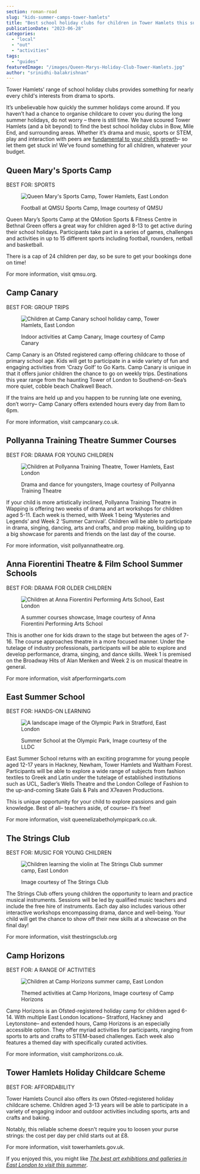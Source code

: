 ```yaml
---
section: roman-road
slug: "kids-summer-camps-tower-hamlets"
title: "Best school holiday clubs for children in Tower Hamlets this summer"
publicationDate: "2023-06-28"
categories: 
  - "local"
  - "out"
  - "activities"
tags: 
  - "guides"
featuredImage: "/images/Queen-Marys-Holiday-Club-Tower-Hamlets.jpg"
author: "srinidhi-balakrishnan"
---
```


Tower Hamlets' range of school holiday clubs provides something for nearly every child's interests from drama to sports.

It’s unbelievable how quickly the summer holidays come around. If you haven’t had a chance to organise childcare to cover you during the long summer holidays, do not worry – there is still time. We have scoured Tower Hamlets (and a bit beyond) to find the best school holiday clubs in Bow, Mile End, and surrounding areas. Whether it’s drama and music, sports or STEM, play and interaction with peers are [fundamental to your child’s growth](https://www.theguardian.com/society/2023/apr/22/get-stuck-in-but-let-them-lead-an-experts-guide-to-playing-with-your-children)– so let them get stuck in! We’ve found something for all children, whatever your budget.

## Queen Mary's Sports Camp

BEST FOR: SPORTS

<figure>

![Queen Mary's Sports Camp, Tower Hamlets, East London](/images/Queen-Marys-Holiday-Club-Tower-Hamlets.jpg)

<figcaption>

Football at QMSU Sports Camp, Image courtesy of QMSU

</figcaption>

</figure>

Queen Mary’s Sports Camp at the QMotion Sports & Fitness Centre in Bethnal Green offers a great way for children aged 8-13 to get active during their school holidays. Participants take part in a series of games, challenges and activities in up to 15 different sports including football, rounders, netball and basketball.  

There is a cap of 24 children per day, so be sure to get your bookings done on time!

For more information, visit qmsu.org.

## Camp Canary

BEST FOR: GROUP TRIPS

<figure>

![Children at Camp Canary school holiday camp, Tower Hamlets, East London](/images/Camp-Canary-East-London.jpg)

<figcaption>

Indoor activities at Camp Canary, Image courtesy of Camp Canary

</figcaption>

</figure>

Camp Canary is an Ofsted registered camp offering childcare to those of primary school age. Kids will get to participate in a wide variety of fun and engaging activities from ‘Crazy Golf’ to Go Karts. Camp Canary is unique in that it offers junior children the chance to go on weekly trips. Destinations this year range from the haunting Tower of London to Southend-on-Sea’s more quiet, cobble beach Chalkwell Beach. 

If the trains are held up and you happen to be running late one evening, don’t worry– Camp Canary offers extended hours every day from 8am to 6pm.

For more information, visit campcanary.co.uk.

## Pollyanna Training Theatre Summer Courses

BEST FOR: DRAMA FOR YOUNG CHILDREN

<figure>

![Children at Pollyanna Training Theatre, Tower Hamlets, East London](/images/Pollyanna-Holiday-Club-Tower-Hamlets.jpg)

<figcaption>

Drama and dance for youngsters, Image courtesy of Pollyanna Training Theatre

</figcaption>

</figure>

If your child is more artistically inclined, Pollyanna Training Theatre in Wapping is offering two weeks of drama and art workshops for children aged 5-11. Each week is themed, with Week 1 being ‘Mysteries and Legends’ and Week 2 ‘Summer Carnival’. Children will be able to participate in drama, singing, dancing, arts and crafts, and prop making, building up to a big showcase for parents and friends on the last day of the course. 

For more information, visit pollyannatheatre.org.

## Anna Fiorentini Theatre & Film School Summer Schools

BEST FOR: DRAMA FOR OLDER CHILDREN

<figure>

![Children at Anna Fiorentini Performing Arts School, East London](/images/Anna-Fiorentini-Holiday-Club-Tower-Hamlets.jpg)

<figcaption>

A summer courses showcase, Image courtesy of Anna Fiorentini Performing Arts School

</figcaption>

</figure>

This is another one for kids drawn to the stage but between the ages of 7-16. The course approaches theatre in a more focused manner. Under the tutelage of industry professionals, participants will be able to explore and develop performance, drama, singing, and dance skills. Week 1 is premised on the Broadway Hits of Alan Menken and Week 2 is on musical theatre in general. 

For more information, visit afperformingarts.com

## East Summer School

BEST FOR: HANDS-ON LEARNING

<figure>

![A landscape image of the Olympic Park in Stratford, East London](/images/Olympic-park-after-4.jpg)

<figcaption>

Summer School at the Olympic Park, Image courtesy of the LLDC

</figcaption>

</figure>

East Summer School returns with an exciting programme for young people aged 12-17 years in Hackney, Newham, Tower Hamlets and Waltham Forest. Participants will be able to explore a wide range of subjects from fashion textiles to Greek and Latin under the tutelage of established institutions such as UCL, Sadler’s Wells Theatre and the London College of Fashion to the up-and-coming Skate Gals & Pals and X7eaven Productions. 

This is unique opportunity for your child to explore passions and gain knowledge. Best of all– teachers aside, of course– it’s free!

For more information, visit queenelizabetholympicpark.co.uk.

## The Strings Club

BEST FOR: MUSIC FOR YOUNG CHILDREN

<figure>

![Children learning the violin at The Strings Club summer camp, East London](/images/Strings-Club-East-London-1.jpg)

<figcaption>

Image courtesy of The Strings Club

</figcaption>

</figure>

The Strings Club offers young children the opportunity to learn and practice musical instruments. Sessions will be led by qualified music teachers and include the free hire of instruments. Each day also includes various other interactive workshops encompassing drama, dance and well-being. Your child will get the chance to show off their new skills at a showcase on the final day! 

For more information, visit thestringsclub.org

## Camp Horizons

BEST FOR: A RANGE OF ACTIVITIES

<figure>

![Children at Camp Horizons summer camp, East London](/images/Camp-Horizons-Holiday-Club-Tower-Hamlets.jpg)

<figcaption>

Themed activities at Camp Horizons, Image courtesy of Camp Horizons

</figcaption>

</figure>

Camp Horizons is an Ofsted-registered holiday camp for children aged 6-14. With multiple East London locations– Stratford, Hackney and Leytonstone– and extended hours, Camp Horizons is an especially accessible option. They offer myriad activities for participants, ranging from sports to arts and crafts to STEM-based challenges. Each week also features a themed day with specifically curated activities. 

For more information, visit camphorizons.co.uk.

## Tower Hamlets Holiday Childcare Scheme

BEST FOR: AFFORDABILITY

Tower Hamlets Council also offers its own Ofsted-registered holiday childcare scheme. Children aged 3-13 years will be able to participate in a variety of engaging indoor and outdoor activities including sports, arts and crafts and baking. 

Notably, this reliable scheme doesn't require you to loosen your purse strings: the cost per day per child starts out at £8. 

For more information, visit towerhamlets.gov.uk.

If you enjoyed this, you might like [_The best art exhibitions_ _and galleries in East London to visit this summer_](https://romanroadlondon.com/art-exhibitions-east-london/).


